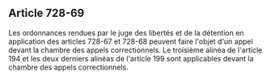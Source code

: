 Article 728-69
----
Les ordonnances rendues par le juge des libertés et de la détention en
application des articles 728-67 et 728-68 peuvent faire l'objet d'un appel
devant la chambre des appels correctionnels. Le troisième alinéa de l'article
194 et les deux derniers alinéas de l'article 199 sont applicables devant la
chambre des appels correctionnels.
